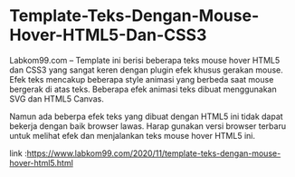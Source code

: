# Template-Teks-Dengan-Mouse-Hover-HTML5-Dan-CSS3

Labkom99.com – Template ini berisi beberapa teks mouse hover HTML5 dan CSS3 yang sangat keren dengan plugin efek khusus gerakan mouse. Efek teks mencakup beberapa style animasi yang berbeda saat mouse bergerak di atas teks. Beberapa efek animasi teks dibuat menggunakan SVG dan HTML5 Canvas.

 

Namun ada beberpa efek teks yang dibuat dengan HTML5 ini tidak dapat bekerja dengan baik browser lawas. Harap gunakan versi browser terbaru untuk melihat efek dan menjalankan teks mouse hover HTML5 ini.


link :https://www.labkom99.com/2020/11/template-teks-dengan-mouse-hover-html5.html
